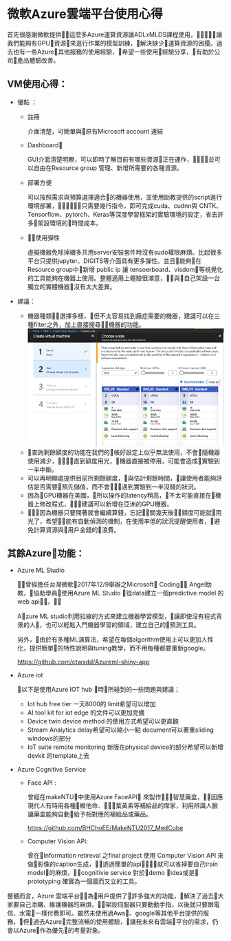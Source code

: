 # 微軟Azure雲端平台使用心得

首先很感謝微軟提供這麼多Azure運算資源讓ADLxMLDS課程使用，讓我們能夠有GPU資源來進行作業的模型訓練，解決缺少運算資源的困擾。過去也有一些Azure其他服務的使用經驗，希望一些使用經驗分享，有助於公司產品體驗改善。


## VM使用心得：

* 優點 ：

    * 註冊

        介面清楚，可簡單與原有Microsoft account 連結

    * Dashboard 
    
        GUI介面清楚明瞭，可以即時了解目前有哪些資源正在運作，並可以自由在Resource group 管理、新增所需要的各種資源。

    * 部署方便

        可以按照需求與預算選擇適合的機器使用，並使用助教提供的script進行環境部署，只需要幾行指令，即可完成cuda、cudnn與 CNTK、Tensorflow、pytorch、Keras等深度學習框架的實驗環境的設定，省去許多架設環境的時間成本。

    * 使用彈性

        虛擬機器免除掉續多共用server安裝套件時沒有sudo權限麻煩。比起很多平台只提供jupyter、DIGITS等介面具有更多彈性。並且能夠在Resource group中新增 public ip 讓 tensoerboard、visdom等視覺化的工具能夠在機器上使用。整體適用上體驗很滿意，與自己架設一台獨立的實體機器沒有太大差異。

* 建議：

    * 機器種類選擇多樣，但不太容易找到癥症需要的機器，建議可以在三種filter之外，加上直接搜尋機器的功能。
    ![image](./img/register.png)
    * 查詢剩餘額度的功能在我們的帳好設定上似乎無法使用，不會隨機器使用減少，直到額度用光，機器直接被停用，可能會造成實驗到一半中斷。
    * 可以再明顯處提供目前所剩餘額度，與估計剩餘時間，讓使用者能夠評估是否需要預先儲值，而不會遇到實驗到一半沒錢的狀況。
    * 因為GPU機器在美國，所以操作的latency稍高，不太可能直接在機器上修改程式，建議可以新增在亞洲的GPU機器。
    * 因為機器只要開著就會繼續算錢，忘記關幾天後額度可能就用光了，希望能有自動偵測的機制，在使用率低的狀況提醒使用者，避免計算資源與用戶金錢的浪費。

## 其餘Azure功能：

* Azure ML Studio

    曾經擔任台灣微軟2017年12/9舉辦之Microsoft Coding Angel助教，協助學員使用Azure ML Studio 從data建立一個predictive model 的web api。
    
    Azure ML studio利用拉線的方式來建立機器學習模型，讓即使沒有程式背景的人，也可以輕鬆入門機器學習的領域，建立自己的預測工具。
    
    另外，由於有多種ML演算法，希望在每個algorithm使用上可以更加人性化，提供簡單的特性說明與tuning教學，而不用每種都要重新google。

    https://github.com/ctwxdd/Azureml-shiny-app


* Azure iot

	以下是使用Azure IOT hub 時所碰到的一些問題與建議；

    * Iot hub free tier 一天8000的 limit希望可以增加
    * AI tool kit for iot edge 的文件可以更加完備
    * Device twin device method 的使用方式希望可以更直觀
    * Stream Analytics delay希望可以縮小一點 document可以著重sliding windows的部分
    * IoT suite remote monitoring 新版在physical device的部分希望可以新增devkit 的template上去


* Azure Cognitive Service 
    * Face API :

        曾經在makeNTU中使用Azure FaceAPI 來製作智慧藥盒，因應現代人有時用各種維他命、葉黃素等補給品的席家，利用辨識人臉讓藥盒能夠自動給予相對應的補給品或藥品。

        https://github.com/BHChoEE/MakeNTU2017_MedCube

    * Computer Vision APi:
    
        曾在Information retireval 之final project 使用 Computer Vision API 來做影像的caption生成，透過簡單的api，就可以省掉要自己train model的麻煩，cognitivie service 對於demo idea或是 prototyping 確實為一個牆而又立的工具。


整體而言，Azure 雲端平台為用戶提供了許多強大的功能，解決了過去大家要自己添購、維護機器的麻煩，架設伺服器只要動動手指，以後就只要跟電信、水電一樣付費即可。雖然未使用過Aws、google等其他平台提供的服務，但過去Azure完整流暢的使用體驗，讓我未來有雲端平台的需求，仍會以Azure作為優先的考量對象。

